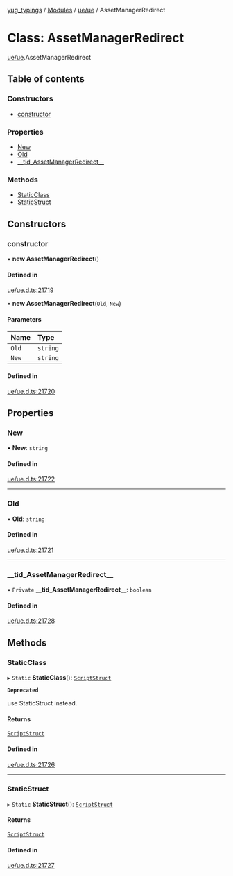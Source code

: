 [yug_typings](../README.md) / [Modules](../modules.md) / [ue/ue](../modules/ue_ue.md) / AssetManagerRedirect

# Class: AssetManagerRedirect

[ue/ue](../modules/ue_ue.md).AssetManagerRedirect

## Table of contents

### Constructors

- [constructor](ue_ue.AssetManagerRedirect.md#constructor)

### Properties

- [New](ue_ue.AssetManagerRedirect.md#new)
- [Old](ue_ue.AssetManagerRedirect.md#old)
- [\_\_tid\_AssetManagerRedirect\_\_](ue_ue.AssetManagerRedirect.md#__tid_assetmanagerredirect__)

### Methods

- [StaticClass](ue_ue.AssetManagerRedirect.md#staticclass)
- [StaticStruct](ue_ue.AssetManagerRedirect.md#staticstruct)

## Constructors

### constructor

• **new AssetManagerRedirect**()

#### Defined in

[ue/ue.d.ts:21719](https://github.com/YugMetaverse/yug_typings/blob/b7d9b19/ue/ue.d.ts#L21719)

• **new AssetManagerRedirect**(`Old`, `New`)

#### Parameters

| Name | Type |
| :------ | :------ |
| `Old` | `string` |
| `New` | `string` |

#### Defined in

[ue/ue.d.ts:21720](https://github.com/YugMetaverse/yug_typings/blob/b7d9b19/ue/ue.d.ts#L21720)

## Properties

### New

• **New**: `string`

#### Defined in

[ue/ue.d.ts:21722](https://github.com/YugMetaverse/yug_typings/blob/b7d9b19/ue/ue.d.ts#L21722)

___

### Old

• **Old**: `string`

#### Defined in

[ue/ue.d.ts:21721](https://github.com/YugMetaverse/yug_typings/blob/b7d9b19/ue/ue.d.ts#L21721)

___

### \_\_tid\_AssetManagerRedirect\_\_

• `Private` **\_\_tid\_AssetManagerRedirect\_\_**: `boolean`

#### Defined in

[ue/ue.d.ts:21728](https://github.com/YugMetaverse/yug_typings/blob/b7d9b19/ue/ue.d.ts#L21728)

## Methods

### StaticClass

▸ `Static` **StaticClass**(): [`ScriptStruct`](ue_ue.ScriptStruct.md)

**`Deprecated`**

use StaticStruct instead.

#### Returns

[`ScriptStruct`](ue_ue.ScriptStruct.md)

#### Defined in

[ue/ue.d.ts:21726](https://github.com/YugMetaverse/yug_typings/blob/b7d9b19/ue/ue.d.ts#L21726)

___

### StaticStruct

▸ `Static` **StaticStruct**(): [`ScriptStruct`](ue_ue.ScriptStruct.md)

#### Returns

[`ScriptStruct`](ue_ue.ScriptStruct.md)

#### Defined in

[ue/ue.d.ts:21727](https://github.com/YugMetaverse/yug_typings/blob/b7d9b19/ue/ue.d.ts#L21727)
